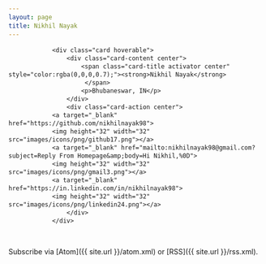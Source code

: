 ```yaml
---
layout: page
title: Nikhil Nayak
---
```


<div class="col s12 m12 l4" id="fadeIn" style="opacity: 1;">

                <div class="card hoverable">
                    <div class="card-content center">
                        <span class="card-title activator center" style="color:rgba(0,0,0,0.7);"><strong>Nikhil Nayak</strong>
                         </span>
                        <p>Bhubaneswar, IN</p>
                    </div>
                    <div class="card-action center">
                <a target="_blank" href="https://github.com/nikhilnayak98">
                <img height="32" width="32" src="images/icons/png/github17.png"></a>
                <a target="_blank" href="mailto:nikhilnayak98@gmail.com?subject=Reply From Homepage&amp;body=Hi Nikhil,%0D">
                <img height="32" width="32" src="images/icons/png/gmail3.png"></a>
                <a target="_blank" href="https://in.linkedin.com/in/nikhilnayak98">
                <img height="32" width="32" src="images/icons/png/linkedin24.png"></a>
                    </div>
                </div>
</div>
<br>


Subscribe via [Atom]({{ site.url }}/atom.xml) or [RSS]({{ site.url }}/rss.xml).

<script>
if('serviceWorker' in navigator) {
        navigator.serviceWorker.register('/sw.js', { scope: '/' })
          .then(function(registration) {
                console.log('Service Worker Registered');
          });

        navigator.serviceWorker.ready.then(function(registration) {
           console.log('Service Worker Ready');
           alertShow();
        });
      }
      function alertShow(){
       var alerted = localStorage.getItem('alerted') || '';
        if (alerted != 'yes') {
         var $toastContent = $('<span style="font-size:18px;font-style: normal;">Caching Complete <img src="/images/icons/svgs/check.svg"/></span>');
         Materialize.toast($toastContent, 4000, '', function(){var $toastContents = $('<span style="font-size:18px;font-style: normal;">Future Visits Will Work Offline.</span>');Materialize.toast($toastContents, 4000);});
         localStorage.setItem('alerted','yes');
        }
      }
</script>
